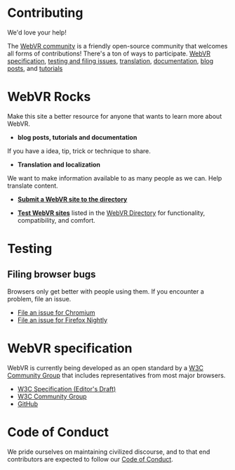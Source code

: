 # Contributing

We'd love your help!

The [WebVR community](/community/) is a friendly open-source community that welcomes all forms of contributions! There's a ton of ways to participate.
[WebVR specification](/contributing#webvr-specification),
[testing and filing issues](/contributing/#testing),
[translation](/contributing/#translation),
[documentation](/contributing/#documentation), 
[blog posts](/contributing/#blog-posts), and 
[tutorials](/contributing/#tutorials) 

# WebVR Rocks

Make this site a better resource for anyone that wants to learn more about WebVR.

* **blog posts, tutorials and documentation**

If you have a idea, tip, trick or technique to share.


* **Translation and localization**

We want to make information available to as many people as we can. Help translate content.

* **[Submit a WebVR site to the directory](/directory/submit/)**

* **[Test WebVR sites](/contributing/#testing)**
 listed in the [WebVR Directory](/directory) for functionality, compatibility, and comfort.


# Testing

## Filing browser bugs

Browsers only get better with people using them. If you encounter a problem, file an issue.

* [File an issue for Chromium](/browsers/chrome#issues)
* [File an issue for Firefox Nightly](/browsers/firefox#issues)


# WebVR specification

WebVR is currently being developed as an open standard by a [W3C Community Group](https://www.w3.org/community/webvr/) that includes representatives from most major browsers.

* [W3C Specification (Editor's Draft)](https://w3c.github.io/webvr/)
* [W3C Community Group](https://www.w3.org/community/webvr/)
* [GitHub](https://github.com/w3c/webvr)


# Code of Conduct

We pride ourselves on maintaining civilized discourse, and to that end contributors are expected to follow our [Code of Conduct](/contributing/code-of-conduct).